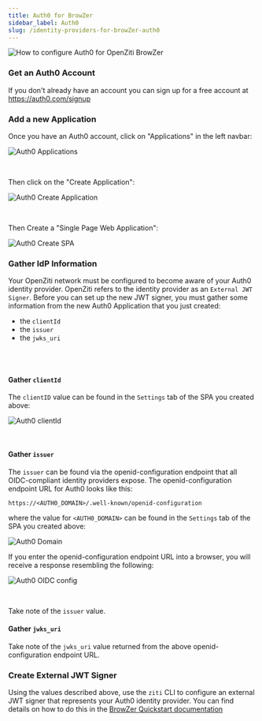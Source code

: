 ```yaml
---
title: Auth0 for BrowZer
sidebar_label: Auth0
slug: /identity-providers-for-browZer-auth0
---
```


<head>
  <title>Auth0 for OpenZiti BrowZer</title>
  <meta
    name="description"
    content="How to configure Auth0 for OpenZiti BrowZer."
  />
</head>

<p maxWidth="20%">

![How to configure Auth0 for OpenZiti BrowZer](/icons/logo-auth0.svg)

</p>

### Get an Auth0 Account

If you don't already have an account you can sign up for a free account at https://auth0.com/signup

### Add a new Application

Once you have an Auth0 account, click on "Applications" in the left navbar:

<p align="center">

![Auth0 Applications](/img/auth0-apps.jpg)

</p>
<br/>

Then click on the "Create Application":

<p align="center">

![Auth0 Create Application](/img/auth0-apps-create.jpg)

</p>
<br/>

Then Create a "Single Page Web Application":

<p align="center">

![Auth0 Create SPA](/img/auth0-spa.jpg)

</p>

### Gather IdP Information

Your OpenZiti network must be configured to become aware of your Auth0 identity provider.  OpenZiti refers to the identity provider as an `External JWT Signer`.  Before you can set up the new JWT signer, you must gather some information from the new Auth0 Application that you just created:
- the `clientId`
- the `issuer`
- the `jwks_uri`
<br/>
<br/>

#### Gather `clientId`

The `clientID` value can be found in the `Settings` tab of the SPA you created above:

<p align="center">

![Auth0 clientId](/img/auth0-clientId.jpg)

</p>
<br/>

#### Gather `issuer`

The `issuer` can be found via the openid-configuration endpoint that all OIDC-compliant identity providers expose.  The openid-configuration endpoint URL for Auth0 looks like this:

<p align="center">

`https://<AUTH0_DOMAIN>/.well-known/openid-configuration`

</p>

where the value for `<AUTH0_DOMAIN>` can be found in the `Settings` tab of the SPA you created above:

<p align="center">

![Auth0 Domain](/img/auth0-domain.jpg)

</p>

If you enter the openid-configuration endpoint URL into a browser, you will receive a response resembling the following:

<p align="center">

![Auth0 OIDC config](/img/auth0-oidc-config.jpg)

</p>
<br/>

Take note of the `issuer` value.
<br/>


#### Gather `jwks_uri`
Take note of the `jwks_uri` value returned from the above openid-configuration endpoint URL.
<br/>

### Create External JWT Signer
Using the values described above, use the `ziti` CLI to configure an external JWT signer that represents your Auth0 identity provider.  You can find details on how to do this in the [BrowZer Quickstart documentation](/docs/learn/quickstarts/browzer/)


